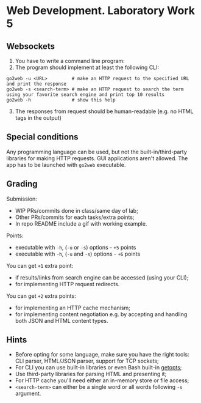 # Web Development. Laboratory Work 5

## Websockets

1. You have to write a command line program:
2. The program should implement at least the following CLI:
  ```
  go2web -u <URL>         # make an HTTP request to the specified URL and print the response
  go2web -s <search-term> # make an HTTP request to search the term using your favorite search engine and print top 10 results
  go2web -h               # show this help
  ```
3. The responses from request should be human-readable (e.g. no HTML tags in the output)

## Special conditions

Any programming language can be used, but not the built-in/third-party libraries for making HTTP requests. GUI applications aren't allowed. The app has to be launched with `go2web` executable.

## Grading

Submission: 
- WIP PRs/commits done in class/same day of lab;
- Other PRs/commits for each tasks/extra points;
- In repo README include a gif with working example.

Points:

- executable with `-h`, (`-u` or `-s`) options - `+5` points
- executable with `-h`, (`-u` and `-s`) options - `+6` points

You can get `+1` extra point:
- if results/links from search engine can be accessed (using your CLI);
- for implementing HTTP request redirects.

You can get `+2` extra points:
- for implementing an HTTP cache mechanism;
- for implementing content negotiation e.g. by accepting and handling both JSON and HTML content types.

## Hints

- Before opting for some language, make sure you have the right tools: CLI parser, HTML/JSON parser, support for TCP sockets;
- For CLI you can use built-in libraries or even Bash built-in [getopts](https://wiki.bash-hackers.org/howto/getopts_tutorial);
- Use third-party libraries for parsing HTML and presenting it;
- For HTTP cache you'll need either an in-memory store or file access;
- `<search-term>` can either be a single word or all words following `-s` argument.
